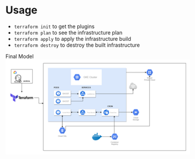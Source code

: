 # Usage

- `terraform init` to get the plugins
- `terraform plan` to see the infrastructure plan
- `terraform apply` to apply the infrastructure build
- `terraform destroy` to destroy the built infrastructure

Final Model
![Image of Diagram](./images/diagram.png)